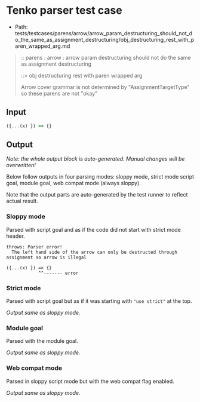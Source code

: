 # Tenko parser test case

- Path: tests/testcases/parens/arrow/arrow_param_destructuring_should_not_do_the_same_as_assignment_destructuring/obj_destructuring_rest_with_paren_wrapped_arg.md

> :: parens : arrow : arrow param destructuring should not do the same as assignment destructuring
>
> ::> obj destructuring rest with paren wrapped arg
>
> Arrow cover grammar is not determined by "AssignmentTargetType" so these parens are not "okay"

## Input


`````js
({...(x) }) => {}
`````

## Output

_Note: the whole output block is auto-generated. Manual changes will be overwritten!_

Below follow outputs in four parsing modes: sloppy mode, strict mode script goal, module goal, web compat mode (always sloppy).

Note that the output parts are auto-generated by the test runner to reflect actual result.

### Sloppy mode

Parsed with script goal and as if the code did not start with strict mode header.

`````
throws: Parser error!
  The left hand side of the arrow can only be destructed through assignment so arrow is illegal

({...(x) }) => {}
            ^^------- error
`````

### Strict mode

Parsed with script goal but as if it was starting with `"use strict"` at the top.

_Output same as sloppy mode._

### Module goal

Parsed with the module goal.

_Output same as sloppy mode._

### Web compat mode

Parsed in sloppy script mode but with the web compat flag enabled.

_Output same as sloppy mode._
